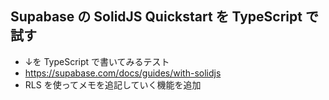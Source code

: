 ## Supabase の SolidJS Quickstart を TypeScript で試す

- ↓を TypeScript で書いてみるテスト
- https://supabase.com/docs/guides/with-solidjs
- RLS を使ってメモを追記していく機能を追加
